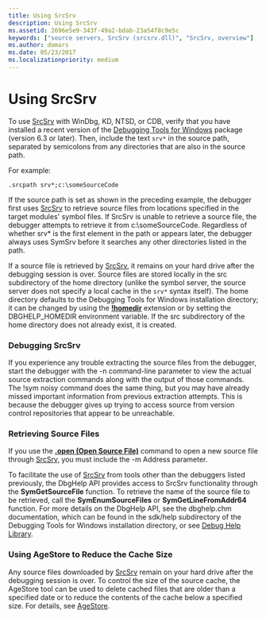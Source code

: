 ```yaml
---
title: Using SrcSrv
description: Using SrcSrv
ms.assetid: 2696e5e9-343f-49a2-bdab-23a54f8c9e5c
keywords: ["source servers, SrcSrv (srcsrv.dll)", "SrcSrv, overview"]
ms.author: domars
ms.date: 05/23/2017
ms.localizationpriority: medium
---
```


# Using SrcSrv


To use [SrcSrv](srcsrv.md) with WinDbg, KD, NTSD, or CDB, verify that you have installed a recent version of the [Debugging Tools for Windows](https://docs.microsoft.com/windows-hardware/drivers/debugger/) package (version 6.3 or later). Then, include the text `srv*` in the source path, separated by semicolons from any directories that are also in the source path.

For example:

```
.srcpath srv*;c:\someSourceCode
```

If the source path is set as shown in the preceding example, the debugger first uses [SrcSrv](srcsrv.md) to retrieve source files from locations specified in the target modules' symbol files. If SrcSrv is unable to retrieve a source file, the debugger attempts to retrieve it from c:\\someSourceCode. Regardless of whether srv\* is the first element in the path or appears later, the debugger always uses SymSrv before it searches any other directories listed in the path.

If a source file is retrieved by [SrcSrv](srcsrv.md), it remains on your hard drive after the debugging session is over. Source files are stored locally in the src subdirectory of the home directory (unlike the symbol server, the source server does not specify a local cache in the `srv*` syntax itself). The home directory defaults to the Debugging Tools for Windows installation directory; it can be changed by using the [**!homedir**](-homedir.md) extension or by setting the DBGHELP\_HOMEDIR environment variable. If the src subdirectory of the home directory does not already exist, it is created.

### <span id="debugging_srcsrv"></span><span id="DEBUGGING_SRCSRV"></span>Debugging SrcSrv

If you experience any trouble extracting the source files from the debugger, start the debugger with the -n command-line parameter to view the actual source extraction commands along with the output of those commands. The !sym noisy command does the same thing, but you may have already missed important information from previous extraction attempts. This is because the debugger gives up trying to access source from version control repositories that appear to be unreachable.

### <span id="retrieving_source_files"></span><span id="RETRIEVING_SOURCE_FILES"></span>Retrieving Source Files

If you use the [**.open (Open Source File)**](-open--open-source-file-.md) command to open a new source file through [SrcSrv](srcsrv.md), you must include the -m Address parameter.

To facilitate the use of [SrcSrv](srcsrv.md) from tools other than the debuggers listed previously, the DbgHelp API provides access to SrcSrv functionality through the **SymGetSourceFile** function. To retrieve the name of the source file to be retrieved, call the **SymEnumSourceFiles** or **SymGetLineFromAddr64** function. For more details on the DbgHelp API, see the dbghelp.chm documentation, which can be found in the sdk/help subdirectory of the Debugging Tools for Windows installation directory, or see [Debug Help Library](https://go.microsoft.com/fwlink/p/?linkid=125231).

### <span id="using_agestore_to_reduce_the_cache_size"></span><span id="USING_AGESTORE_TO_REDUCE_THE_CACHE_SIZE"></span>Using AgeStore to Reduce the Cache Size

Any source files downloaded by [SrcSrv](srcsrv.md) remain on your hard drive after the debugging session is over. To control the size of the source cache, the AgeStore tool can be used to delete cached files that are older than a specified date or to reduce the contents of the cache below a specified size. For details, see [AgeStore](agestore.md).

 

 





